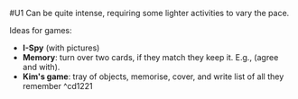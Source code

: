 #U1
Can be quite intense, requiring some lighter activities to vary the pace.

Ideas for games:
- **I-Spy** (with pictures)
- **Memory**: turn over two cards, if they match they keep it. E.g., (agree and with).
- **Kim's game**: tray of objects, memorise, cover, and write list of all they remember ^cd1221